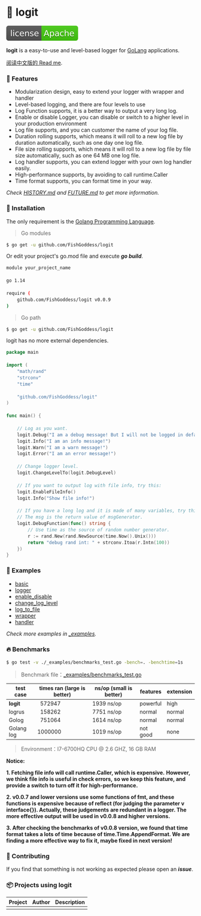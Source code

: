 # 📝 logit

[![License](./license.svg)](https://www.apache.org/licenses/LICENSE-2.0.html)

**logit** is a easy-to-use and level-based logger for [GoLang](https://golang.org) applications.

[阅读中文版的 Read me](./README.md).

### 🥇 Features

* Modularization design, easy to extend your logger with wrapper and handler
* Level-based logging, and there are four levels to use
* Log Function supports, it is a better way to output a very long log.
* Enable or disable Logger, you can disable or switch to a higher level in your production environment
* Log file supports, and you can customer the name of your log file.
* Duration rolling supports, which means it will roll to a new log file by duration automatically, such as one day one log file.
* File size rolling supports, which means it will roll to a new log file by file size automatically, such as one 64 MB one log file.
* Log handler supports, you can extend logger with your own log handler easily.
* High-performance supports, by avoiding to call runtime.Caller
* Time format supports, you can format time in your way.

_Check [HISTORY.md](./HISTORY.md) and [FUTURE.md](./FUTURE.md) to get more information._

### 🚀 Installation

The only requirement is the [Golang Programming Language](https://golang.org).

> Go modules

```bash
$ go get -u github.com/FishGoddess/logit
```

Or edit your project's go.mod file and execute _**go build**_.

```bash
module your_project_name

go 1.14

require (
    github.com/FishGoddess/logit v0.0.9
)
```

> Go path

```bash
$ go get -u github.com/FishGoddess/logit
```

logit has no more external dependencies.

```go
package main

import (
    "math/rand"
    "strconv"
    "time"
    
    "github.com/FishGoddess/logit"
)

func main() {
    
    // Log as you want.
    logit.Debug("I am a debug message! But I will not be logged in default level!")
    logit.Info("I am an info message!")
    logit.Warn("I am a warn message!")
    logit.Error("I am an error message!")
    
    // Change logger level.
    logit.ChangeLevelTo(logit.DebugLevel)

    // If you want to output log with file info, try this:
    logit.EnableFileInfo()
    logit.Info("Show file info!")

    // If you have a long log and it is made of many variables, try this:
    // The msg is the return value of msgGenerator.
    logit.DebugFunction(func() string {
        // Use time as the source of random number generator.
        r := rand.New(rand.NewSource(time.Now().Unix()))
        return "debug rand int: " + strconv.Itoa(r.Intn(100))
    })
}
```

### 📖 Examples

* [basic](./_examples/basic.go)
* [logger](./_examples/logger.go)
* [enable_disable](./_examples/enable_disable.go)
* [change_log_level](./_examples/change_log_level.go)
* [log_to_file](./_examples/log_to_file.go)
* [wrapper](./_examples/wrapper.go)
* [handler](./_examples/logger_handler.go)

_Check more examples in [_examples](./_examples)._

### 🔥 Benchmarks

```bash
$ go test -v ./_examples/benchmarks_test.go -bench=. -benchtime=1s
```

> Benchmark file：[_examples/benchmarks_test.go](./_examples/benchmarks_test.go)

| test case | times ran (large is better) |  ns/op (small is better) | features | extension |
| -----------|--------|-------------|-------------|-------------|
| **logit** | &nbsp; 572947 | 1939 ns/op | powerful | high |
| logrus | &nbsp; 158262 | 7751 ns/op | normal | normal |
| Golog | &nbsp; 751064 | 1614 ns/op | normal | normal |
| Golang log | 1000000 | 1019 ns/op | not good | none |

> Environment：I7-6700HQ CPU @ 2.6 GHZ, 16 GB RAM

**Notice:**

**1. Fetching file info will call runtime.Caller, which is expensive.**
**However, we think file info is useful in check errors,**
**so we keep this feature, and provide a switch to turn off it for high-performance.**

**2. v0.0.7 and lower versions use some functions of fmt, and these functions is expensive**
**because of reflect (for judging the parameter v interface{}). Actually, these judgements**
**are redundant in a logger. The more effective output will be used in v0.0.8 and higher versions.**

**3. After checking the benchmarks of v0.0.8 version, we found that time format takes a lots of time**
**because of time.Time.AppendFormat. We are finding a more effective way to fix it, maybe fixed in next version!**

### 👥 Contributing

If you find that something is not working as expected please open an _**issue**_.

### 📦 Projects using logit

| Project | Author | Description |
| -----------|--------|-------------|
|  |  |  |

